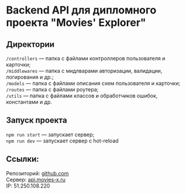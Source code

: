 # Backend API для дипломного проекта "Movies' Explorer"

## Директории

`/controllers` — папка с файлами контроллеров пользователя и карточки;   
`/middlewares` — папка с мидлварами авторизации, валидации, логирования и др.;   
`/models` — папка с файлами описания схем пользователя и карточки;   
`/routes` — папка с файлами роутера;   
`/utils` — папка с файлами классов и обработчиков ошибок, константами и др.

## Запуск проекта

`npm run start` — запускает сервер;   
`npm run dev` — запускает сервер с hot-reload

## Ссылки:

Репозиторий: [github.com](https://github.com/vkrasnova/movies-explorer-api)   
Сервер: [api.movies-x.ru](https://api.movies-x.ru)   
IP: 51.250.108.220
